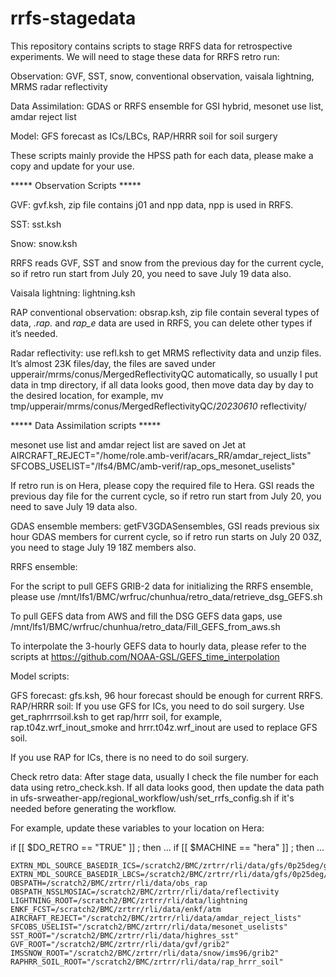 # rrfs-stagedata
This repository contains scripts to stage RRFS data for retrospective experiments.
We will need to stage these data for RRFS retro run: 

Observation: GVF, SST, snow,  conventional observation, vaisala lightning, MRMS radar reflectivity

Data Assimilation: GDAS or RRFS ensemble for GSI hybrid, mesonet use list, amdar reject list

Model: GFS forecast as ICs/LBCs, RAP/HRRR soil for soil surgery

These scripts mainly provide the HPSS path for each data, please make a copy and update for your use.
  
  
  

***** Observation Scripts *****

GVF: gvf.ksh, zip file contains j01 and npp data, npp is used in RRFS.

SST: sst.ksh

Snow: snow.ksh

RRFS reads GVF, SST and snow from the previous day for the current cycle, so if retro run start from July 20, you need to save July 19 data also.

Vaisala lightning: lightning.ksh

RAP conventional observation: obsrap.ksh, zip file contain several types of data, *.rap.* and *rap_e* data are used in RRFS, you can delete other types if it’s needed.

Radar reflectivity: use refl.ksh to get MRMS reflectivity data and unzip files. It’s almost 23K files/day, the files are saved under upperair/mrms/conus/MergedReflectivityQC automatically, so usually I put data in tmp directory, if all data looks good, then  move data day by day to the desired location, for example, 
            mv tmp/upperair/mrms/conus/MergedReflectivityQC/*20230610*   reflectivity/



***** Data Assimilation scripts *****
                 
mesonet use list and amdar reject list are saved on Jet at
AIRCRAFT_REJECT="/home/role.amb-verif/acars_RR/amdar_reject_lists"
SFCOBS_USELIST="/lfs4/BMC/amb-verif/rap_ops_mesonet_uselists"

If retro run is on Hera, please copy the required file to Hera. 
GSI reads the previous day file for the current cycle, so if retro run start from July 20, you need to save July 19 data also.


GDAS ensemble members: getFV3GDASensembles, GSI reads previous six hour GDAS members for current cycle, so if retro run starts on July 20 03Z, you need to stage July 19 18Z members also.
 
RRFS ensemble:

For the script to pull GEFS GRIB-2 data for initializing the RRFS ensemble, please use 
/mnt/lfs1/BMC/wrfruc/chunhua/retro_data/retrieve_dsg_GEFS.sh

To pull GEFS data from AWS and fill the DSG GEFS data gaps, use   
/mnt/lfs1/BMC/wrfruc/chunhua/retro_data/Fill_GEFS_from_aws.sh

To interpolate the 3-hourly GEFS data to hourly data, please refer to the scripts at  https://github.com/NOAA-GSL/GEFS_time_interpolation



Model scripts:

GFS forecast: gfs.ksh, 96 hour forecast should be enough for current RRFS.  
RAP/HRRR soil: If you use GFS for ICs, you need to do soil surgery. Use get_raphrrrsoil.ksh to get rap/hrrr soil, for example, rap.t04z.wrf_inout_smoke and hrrr.t04z.wrf_inout are used to replace GFS soil.

If you use RAP for ICs, there is no need to do soil surgery.


Check retro data:
After stage data, usually I check the file number for each data using retro_check.ksh. If all data looks good, then update the data path in ufs-srweather-app/regional_workflow/ush/set_rrfs_config.sh if it's needed before generating the workflow.

For example, update these variables to your location on Hera:

if [[ $DO_RETRO == "TRUE" ]] ; then
…
if [[ $MACHINE == "hera" ]] ; then
…     

    EXTRN_MDL_SOURCE_BASEDIR_ICS=/scratch2/BMC/zrtrr/rli/data/gfs/0p25deg/grib2
    EXTRN_MDL_SOURCE_BASEDIR_LBCS=/scratch2/BMC/zrtrr/rli/data/gfs/0p25deg/grib2
    OBSPATH=/scratch2/BMC/zrtrr/rli/data/obs_rap
    OBSPATH_NSSLMOSIAC=/scratch2/BMC/zrtrr/rli/data/reflectivity
    LIGHTNING_ROOT=/scratch2/BMC/zrtrr/rli/data/lightning
    ENKF_FCST=/scratch2/BMC/zrtrr/rli/data/enkf/atm
    AIRCRAFT_REJECT="/scratch2/BMC/zrtrr/rli/data/amdar_reject_lists"
    SFCOBS_USELIST="/scratch2/BMC/zrtrr/rli/data/mesonet_uselists"
    SST_ROOT="/scratch2/BMC/zrtrr/rli/data/highres_sst"
    GVF_ROOT="/scratch2/BMC/zrtrr/rli/data/gvf/grib2"
    IMSSNOW_ROOT="/scratch2/BMC/zrtrr/rli/data/snow/ims96/grib2"
    RAPHRR_SOIL_ROOT="/scratch2/BMC/zrtrr/rli/data/rap_hrrr_soil"


